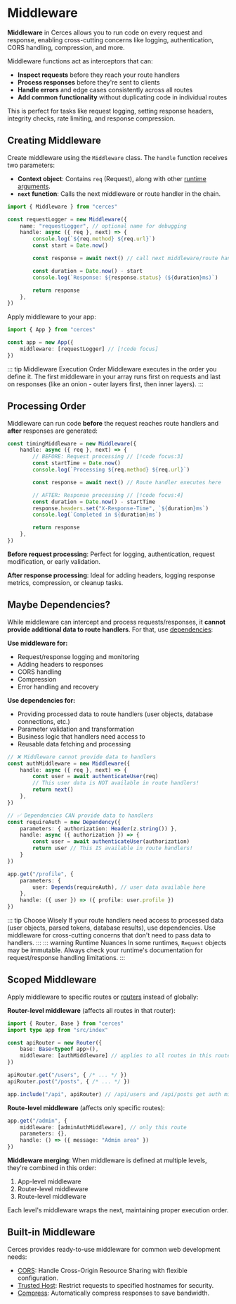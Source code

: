 # Middleware

**Middleware** in Cerces allows you to run code on every request and response, enabling cross-cutting concerns like logging, authentication, CORS handling, compression, and more.

Middleware functions act as interceptors that can:
- **Inspect requests** before they reach your route handlers
- **Process responses** before they're sent to clients
- **Handle errors** and edge cases consistently across all routes
- **Add common functionality** without duplicating code in individual routes

This is perfect for tasks like request logging, setting response headers, integrity checks, rate limiting, and response compression.

## Creating Middleware

Create middleware using the `Middleware` class. The `handle` function receives two parameters:
- **Context object**: Contains `req` (Request), along with other [runtime arguments](./runtime-args.md).
- **`next` function**: Calls the next middleware or route handler in the chain.

```ts
import { Middleware } from "cerces"

const requestLogger = new Middleware({
    name: "requestLogger", // optional name for debugging
    handle: async ({ req }, next) => {
        console.log(`${req.method} ${req.url}`)
        const start = Date.now()

        const response = await next() // call next middleware/route handler

        const duration = Date.now() - start
        console.log(`Response: ${response.status} (${duration}ms)`)

        return response
    },
})
```

Apply middleware to your app:

```ts
import { App } from "cerces"

const app = new App({
    middleware: [requestLogger] // [!code focus]
})
```

::: tip Middleware Execution Order
Middleware executes in the order you define it. The first middleware in your array runs first on requests and last on responses (like an onion - outer layers first, then inner layers).
:::

## Processing Order

Middleware can run code **before** the request reaches route handlers and **after** responses are generated:

```ts
const timingMiddleware = new Middleware({
    handle: async ({ req }, next) => {
        // BEFORE: Request processing // [!code focus:3]
        const startTime = Date.now()
        console.log(`Processing ${req.method} ${req.url}`)

        const response = await next() // Route handler executes here

        // AFTER: Response processing // [!code focus:4]
        const duration = Date.now() - startTime
        response.headers.set("X-Response-Time", `${duration}ms`)
        console.log(`Completed in ${duration}ms`)

        return response
    },
})
```

**Before request processing**: Perfect for logging, authentication, request modification, or early validation.

**After response processing**: Ideal for adding headers, logging response metrics, compression, or cleanup tasks.

## Maybe Dependencies?

While middleware can intercept and process requests/responses, it **cannot provide additional data to route handlers**. For that, use [dependencies](./dependencies.md):

**Use middleware for:**
- Request/response logging and monitoring
- Adding headers to responses
- CORS handling
- Compression
- Error handling and recovery

**Use dependencies for:**
- Providing processed data to route handlers (user objects, database connections, etc.)
- Parameter validation and transformation
- Business logic that handlers need access to
- Reusable data fetching and processing

```ts
// ❌ Middleware cannot provide data to handlers
const authMiddleware = new Middleware({
    handle: async ({ req }, next) => {
        const user = await authenticateUser(req)
        // This user data is NOT available in route handlers!
        return next()
    },
})
```
```ts
// ✅ Dependencies CAN provide data to handlers
const requireAuth = new Dependency({
    parameters: { authorization: Header(z.string()) },
    handle: async ({ authorization }) => {
        const user = await authenticateUser(authorization)
        return user // This IS available in route handlers!
    }
})

app.get("/profile", {
    parameters: {
        user: Depends(requireAuth), // user data available here
    },
    handle: ({ user }) => ({ profile: user.profile })
})
```

::: tip Choose Wisely
If your route handlers need access to processed data (user objects, parsed tokens, database results), use dependencies. Use middleware for cross-cutting concerns that don't need to pass data to handlers.
:::
::: warning Runtime Nuances
In some runtimes, `Request` objects may be immutable. Always check your runtime's documentation for request/response handling limitations.
:::

## Scoped Middleware

Apply middleware to specific routes or [routers](./bigger-apps.md) instead of globally:

**Router-level middleware** (affects all routes in that router):

```ts
import { Router, Base } from "cerces"
import type app from "src/index"

const apiRouter = new Router({
    base: Base<typeof app>(),
    middleware: [authMiddleware] // applies to all routes in this router
})

apiRouter.get("/users", { /* ... */ })
apiRouter.post("/posts", { /* ... */ })
```
```ts
app.include("/api", apiRouter) // /api/users and /api/posts get auth middleware
```

**Route-level middleware** (affects only specific routes):

```ts
app.get("/admin", {
    middleware: [adminAuthMiddleware], // only this route
    parameters: {},
    handle: () => ({ message: "Admin area" })
})
```

**Middleware merging**: When middleware is defined at multiple levels, they're combined in this order:
1. App-level middleware
2. Router-level middleware
3. Route-level middleware

Each level's middleware wraps the next, maintaining proper execution order.

## Built-in Middleware

Cerces provides ready-to-use middleware for common web development needs:

- [CORS](cors.md): Handle Cross-Origin Resource Sharing with flexible configuration.
- [Trusted Host](trusted-host.md): Restrict requests to specified hostnames for security.
- [Compress](compress.md): Automatically compress responses to save bandwidth.
